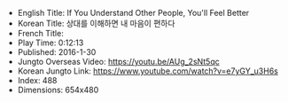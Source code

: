 * English Title: If You Understand Other People, You'll Feel Better
* Korean Title: 상대를 이해하면 내 마음이 편하다
* French Title: 
* Play Time: 0:12:13
* Published: 2016-1-30
* Jungto Overseas Video: https://youtu.be/AUg_2sNt5qc
* Korean Jungto Link: https://www.youtube.com/watch?v=e7yGY_u3H6s
* Index: 488
* Dimensions: 654x480   
